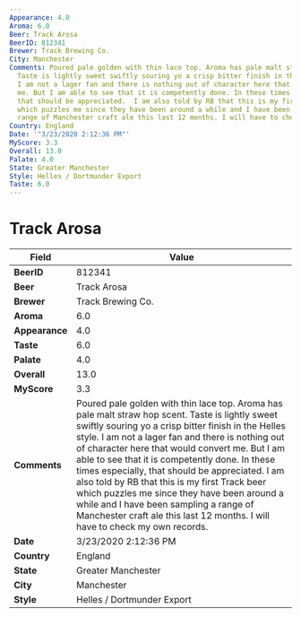 ```yaml
---
Appearance: 4.0
Aroma: 6.0
Beer: Track Arosa
BeerID: 812341
Brewer: Track Brewing Co.
City: Manchester
Comments: Poured pale golden with thin lace top. Aroma has pale malt straw hop scent.
  Taste is lightly sweet swiftly souring yo a crisp bitter finish in the Helles style.
  I am not a lager fan and there is nothing out of character here that would convert
  me. But I am able to see that it is competently done. In these times especially,
  that should be appreciated.  I am also told by RB that this is my first Track beer
  which puzzles me since they have been around a while and I have been sampling a
  range of Manchester craft ale this last 12 months. I will have to check my own records.
Country: England
Date: '"3/23/2020 2:12:36 PM"'
MyScore: 3.3
Overall: 13.0
Palate: 4.0
State: Greater Manchester
Style: Helles / Dortmunder Export
Taste: 6.0
---
```


# Track Arosa

| Field         | Value |
|---------------|-------|
| **BeerID** | 812341 |
| **Beer** | Track Arosa |
| **Brewer** | Track Brewing Co. |
| **Aroma** | 6.0 |
| **Appearance** | 4.0 |
| **Taste** | 6.0 |
| **Palate** | 4.0 |
| **Overall** | 13.0 |
| **MyScore** | 3.3 |
| **Comments** | Poured pale golden with thin lace top. Aroma has pale malt straw hop scent. Taste is lightly sweet swiftly souring yo a crisp bitter finish in the Helles style. I am not a lager fan and there is nothing out of character here that would convert me. But I am able to see that it is competently done. In these times especially, that should be appreciated.  I am also told by RB that this is my first Track beer which puzzles me since they have been around a while and I have been sampling a range of Manchester craft ale this last 12 months. I will have to check my own records. |
| **Date** | 3/23/2020 2:12:36 PM |
| **Country** | England |
| **State** | Greater Manchester |
| **City** | Manchester |
| **Style** | Helles / Dortmunder Export |
